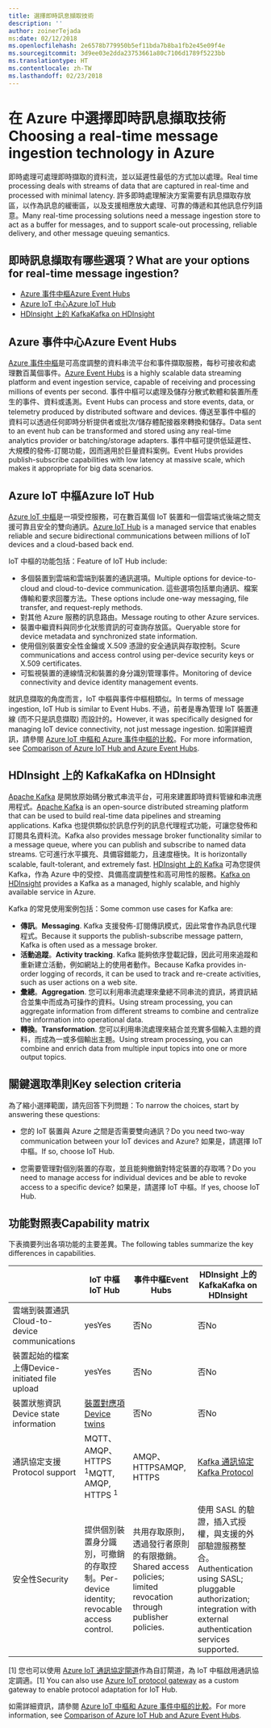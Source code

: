 ```yaml
---
title: 選擇即時訊息擷取技術
description: ''
author: zoinerTejada
ms:date: 02/12/2018
ms.openlocfilehash: 2e6578b779950b5ef11bda7b8ba1fb2e45e09f4e
ms.sourcegitcommit: 3d9ee03e2dda23753661a80c7106d1789f5223bb
ms.translationtype: HT
ms.contentlocale: zh-TW
ms.lasthandoff: 02/23/2018
---
```

# <a name="choosing-a-real-time-message-ingestion-technology-in-azure"></a><span data-ttu-id="9789f-102">在 Azure 中選擇即時訊息擷取技術</span><span class="sxs-lookup"><span data-stu-id="9789f-102">Choosing a real-time message ingestion technology in Azure</span></span>

<span data-ttu-id="9789f-103">即時處理可處理即時擷取的資料流，並以延遲性最低的方式加以處理。</span><span class="sxs-lookup"><span data-stu-id="9789f-103">Real time processing deals with streams of data that are captured in real-time and processed with minimal latency.</span></span> <span data-ttu-id="9789f-104">許多即時處理解決方案需要有訊息擷取存放區，以作為訊息的緩衝區，以及支援相應放大處理、可靠的傳遞和其他訊息佇列語意。</span><span class="sxs-lookup"><span data-stu-id="9789f-104">Many real-time processing solutions need a message ingestion store to act as a buffer for messages, and to support scale-out processing, reliable delivery, and other message queuing semantics.</span></span> 

## <a name="what-are-your-options-for-real-time-message-ingestion"></a><span data-ttu-id="9789f-105">即時訊息擷取有哪些選項？</span><span class="sxs-lookup"><span data-stu-id="9789f-105">What are your options for real-time message ingestion?</span></span>

- [<span data-ttu-id="9789f-106">Azure 事件中樞</span><span class="sxs-lookup"><span data-stu-id="9789f-106">Azure Event Hubs</span></span>](/azure/event-hubs/)
- [<span data-ttu-id="9789f-107">Azure IoT 中心</span><span class="sxs-lookup"><span data-stu-id="9789f-107">Azure IoT Hub</span></span>](/azure/iot-hub/)
- [<span data-ttu-id="9789f-108">HDInsight 上的 Kafka</span><span class="sxs-lookup"><span data-stu-id="9789f-108">Kafka on HDInsight</span></span>](/azure/hdinsight/kafka/apache-kafka-get-started)

## <a name="azure-event-hubs"></a><span data-ttu-id="9789f-109">Azure 事件中心</span><span class="sxs-lookup"><span data-stu-id="9789f-109">Azure Event Hubs</span></span>

<span data-ttu-id="9789f-110">[Azure 事件中樞](/azure/event-hubs/)是可高度調整的資料串流平台和事件擷取服務，每秒可接收和處理數百萬個事件。</span><span class="sxs-lookup"><span data-stu-id="9789f-110">[Azure Event Hubs](/azure/event-hubs/) is a highly scalable data streaming platform and event ingestion service, capable of receiving and processing millions of events per second.</span></span> <span data-ttu-id="9789f-111">事件中樞可以處理及儲存分散式軟體和裝置所產生的事件、資料或遙測。</span><span class="sxs-lookup"><span data-stu-id="9789f-111">Event Hubs can process and store events, data, or telemetry produced by distributed software and devices.</span></span> <span data-ttu-id="9789f-112">傳送至事件中樞的資料可以透過任何即時分析提供者或批次/儲存體配接器來轉換和儲存。</span><span class="sxs-lookup"><span data-stu-id="9789f-112">Data sent to an event hub can be transformed and stored using any real-time analytics provider or batching/storage adapters.</span></span> <span data-ttu-id="9789f-113">事件中樞可提供低延遲性、大規模的發佈-訂閱功能，因而適用於巨量資料案例。</span><span class="sxs-lookup"><span data-stu-id="9789f-113">Event Hubs provides publish-subscribe capabilities with low latency at massive scale, which makes it appropriate for big data scenarios.</span></span>

## <a name="azure-iot-hub"></a><span data-ttu-id="9789f-114">Azure IoT 中樞</span><span class="sxs-lookup"><span data-stu-id="9789f-114">Azure IoT Hub</span></span>

<span data-ttu-id="9789f-115">[Azure IoT 中樞](/azure/iot-hub/)是一項受控服務，可在數百萬個 IoT 裝置和一個雲端式後端之間支援可靠且安全的雙向通訊。</span><span class="sxs-lookup"><span data-stu-id="9789f-115">[Azure IoT Hub](/azure/iot-hub/) is a managed service that enables reliable and secure bidirectional communications between millions of IoT devices and a cloud-based back end.</span></span>

<span data-ttu-id="9789f-116">IoT 中樞的功能包括：</span><span class="sxs-lookup"><span data-stu-id="9789f-116">Feature of IoT Hub include:</span></span>

* <span data-ttu-id="9789f-117">多個裝置到雲端和雲端到裝置的通訊選項。</span><span class="sxs-lookup"><span data-stu-id="9789f-117">Multiple options for device-to-cloud and cloud-to-device communication.</span></span> <span data-ttu-id="9789f-118">這些選項包括單向通訊、檔案傳輸和要求回覆方法。</span><span class="sxs-lookup"><span data-stu-id="9789f-118">These options include one-way messaging, file transfer, and request-reply methods.</span></span>
* <span data-ttu-id="9789f-119">對其他 Azure 服務的訊息路由。</span><span class="sxs-lookup"><span data-stu-id="9789f-119">Message routing to other Azure services.</span></span>
* <span data-ttu-id="9789f-120">裝置中繼資料與同步化狀態資訊的可查詢存放區。</span><span class="sxs-lookup"><span data-stu-id="9789f-120">Queryable store for device metadata and synchronized state information.</span></span>
* <span data-ttu-id="9789f-121">使用個別裝置安全性金鑰或 X.509 憑證的安全通訊與存取控制。</span><span class="sxs-lookup"><span data-stu-id="9789f-121">Scure communications and access control using per-device security keys or X.509 certificates.</span></span>
* <span data-ttu-id="9789f-122">可監視裝置的連線情況和裝置的身分識別管理事件。</span><span class="sxs-lookup"><span data-stu-id="9789f-122">Monitoring of device connectivity and device identity management events.</span></span>

<span data-ttu-id="9789f-123">就訊息擷取的角度而言，IoT 中樞與事件中樞相類似。</span><span class="sxs-lookup"><span data-stu-id="9789f-123">In terms of message ingestion, IoT Hub is similar to Event Hubs.</span></span> <span data-ttu-id="9789f-124">不過，前者是專為管理 IoT 裝置連線 (而不只是訊息擷取) 而設計的。</span><span class="sxs-lookup"><span data-stu-id="9789f-124">However, it was specifically designed for managing IoT device connectivity, not just message ingestion.</span></span> <span data-ttu-id="9789f-125">如需詳細資訊，請參閱 [Azure IoT 中樞和 Azure 事件中樞的比較](/azure/iot-hub/iot-hub-compare-event-hubs)。</span><span class="sxs-lookup"><span data-stu-id="9789f-125">For more information, see [Comparison of Azure IoT Hub and Azure Event Hubs](/azure/iot-hub/iot-hub-compare-event-hubs).</span></span> 

## <a name="kafka-on-hdinsight"></a><span data-ttu-id="9789f-126">HDInsight 上的 Kafka</span><span class="sxs-lookup"><span data-stu-id="9789f-126">Kafka on HDInsight</span></span>

<span data-ttu-id="9789f-127">[Apache Kafka](https://kafka.apache.org/) 是開放原始碼分散式串流平台，可用來建置即時資料管線和串流應用程式。</span><span class="sxs-lookup"><span data-stu-id="9789f-127">[Apache Kafka](https://kafka.apache.org/) is an open-source distributed streaming platform that can be used to build real-time data pipelines and streaming applications.</span></span> <span data-ttu-id="9789f-128">Kafka 也提供類似於訊息佇列的訊息代理程式功能，可讓您發佈和訂閱具名資料流。</span><span class="sxs-lookup"><span data-stu-id="9789f-128">Kafka also provides message broker functionality similar to a message queue, where you can publish and subscribe to named data streams.</span></span> <span data-ttu-id="9789f-129">它可進行水平擴充、具備容錯能力，且速度極快。</span><span class="sxs-lookup"><span data-stu-id="9789f-129">It is horizontally scalable, fault-tolerant, and extremely fast.</span></span> <span data-ttu-id="9789f-130">[HDInsight 上的 Kafka](/azure/hdinsight/kafka/apache-kafka-get-started) 可為您提供 Kafka，作為 Azure 中的受控、具備高度調整性和高可用性的服務。</span><span class="sxs-lookup"><span data-stu-id="9789f-130">[Kafka on HDInsight](/azure/hdinsight/kafka/apache-kafka-get-started) provides a Kafka as a managed, highly scalable, and highly available service in Azure.</span></span> 

<span data-ttu-id="9789f-131">Kafka 的常見使用案例包括：</span><span class="sxs-lookup"><span data-stu-id="9789f-131">Some common use cases for Kafka are:</span></span>

* <span data-ttu-id="9789f-132">**傳訊**。</span><span class="sxs-lookup"><span data-stu-id="9789f-132">**Messaging**.</span></span> <span data-ttu-id="9789f-133">Kafka 支援發佈-訂閱傳訊模式，因此常會作為訊息代理程式。</span><span class="sxs-lookup"><span data-stu-id="9789f-133">Because it supports the publish-subscribe message pattern, Kafka is often used as a message broker.</span></span>
* <span data-ttu-id="9789f-134">**活動追蹤**。</span><span class="sxs-lookup"><span data-stu-id="9789f-134">**Activity tracking**.</span></span> <span data-ttu-id="9789f-135">Kafka 能夠依序登載記錄，因此可用來追蹤和重新建立活動，例如網站上的使用者動作。</span><span class="sxs-lookup"><span data-stu-id="9789f-135">Because Kafka provides in-order logging of records, it can be used to track and re-create activities, such as user actions on a web site.</span></span>
* <span data-ttu-id="9789f-136">**彙總**。</span><span class="sxs-lookup"><span data-stu-id="9789f-136">**Aggregation**.</span></span> <span data-ttu-id="9789f-137">您可以利用串流處理來彙總不同串流的資訊，將資訊結合並集中而成為可操作的資料。</span><span class="sxs-lookup"><span data-stu-id="9789f-137">Using stream processing, you can aggregate information from different streams to combine and centralize the information into operational data.</span></span>
* <span data-ttu-id="9789f-138">**轉換**。</span><span class="sxs-lookup"><span data-stu-id="9789f-138">**Transformation**.</span></span> <span data-ttu-id="9789f-139">您可以利用串流處理來結合並充實多個輸入主題的資料，而成為一或多個輸出主題。</span><span class="sxs-lookup"><span data-stu-id="9789f-139">Using stream processing, you can combine and enrich data from multiple input topics into one or more output topics.</span></span>

## <a name="key-selection-criteria"></a><span data-ttu-id="9789f-140">關鍵選取準則</span><span class="sxs-lookup"><span data-stu-id="9789f-140">Key selection criteria</span></span>

<span data-ttu-id="9789f-141">為了縮小選擇範圍，請先回答下列問題：</span><span class="sxs-lookup"><span data-stu-id="9789f-141">To narrow the choices, start by answering these questions:</span></span>

- <span data-ttu-id="9789f-142">您的 IoT 裝置與 Azure 之間是否需要雙向通訊？</span><span class="sxs-lookup"><span data-stu-id="9789f-142">Do you need two-way communication between your IoT devices and Azure?</span></span> <span data-ttu-id="9789f-143">如果是，請選擇 IoT 中樞。</span><span class="sxs-lookup"><span data-stu-id="9789f-143">If so, choose IoT Hub.</span></span>

- <span data-ttu-id="9789f-144">您需要管理對個別裝置的存取，並且能夠撤銷對特定裝置的存取嗎？</span><span class="sxs-lookup"><span data-stu-id="9789f-144">Do you need to manage access for individual devices and be able to revoke access to a specific device?</span></span> <span data-ttu-id="9789f-145">如果是，請選擇 IoT 中樞。</span><span class="sxs-lookup"><span data-stu-id="9789f-145">If yes, choose IoT Hub.</span></span>

## <a name="capability-matrix"></a><span data-ttu-id="9789f-146">功能對照表</span><span class="sxs-lookup"><span data-stu-id="9789f-146">Capability matrix</span></span>

<span data-ttu-id="9789f-147">下表摘要列出各項功能的主要差異。</span><span class="sxs-lookup"><span data-stu-id="9789f-147">The following tables summarize the key differences in capabilities.</span></span> 

| | <span data-ttu-id="9789f-148">IoT 中樞</span><span class="sxs-lookup"><span data-stu-id="9789f-148">IoT Hub</span></span> | <span data-ttu-id="9789f-149">事件中樞</span><span class="sxs-lookup"><span data-stu-id="9789f-149">Event Hubs</span></span> | <span data-ttu-id="9789f-150">HDInsight 上的 Kafka</span><span class="sxs-lookup"><span data-stu-id="9789f-150">Kafka on HDInsight</span></span> |
| --- | --- | --- | --- |
| <span data-ttu-id="9789f-151">雲端到裝置通訊</span><span class="sxs-lookup"><span data-stu-id="9789f-151">Cloud-to-device communications</span></span> | <span data-ttu-id="9789f-152">yes</span><span class="sxs-lookup"><span data-stu-id="9789f-152">Yes</span></span> | <span data-ttu-id="9789f-153">否</span><span class="sxs-lookup"><span data-stu-id="9789f-153">No</span></span> | <span data-ttu-id="9789f-154">否</span><span class="sxs-lookup"><span data-stu-id="9789f-154">No</span></span> |
| <span data-ttu-id="9789f-155">裝置起始的檔案上傳</span><span class="sxs-lookup"><span data-stu-id="9789f-155">Device-initiated file upload</span></span> | <span data-ttu-id="9789f-156">yes</span><span class="sxs-lookup"><span data-stu-id="9789f-156">Yes</span></span> | <span data-ttu-id="9789f-157">否</span><span class="sxs-lookup"><span data-stu-id="9789f-157">No</span></span> | <span data-ttu-id="9789f-158">否</span><span class="sxs-lookup"><span data-stu-id="9789f-158">No</span></span> |
| <span data-ttu-id="9789f-159">裝置狀態資訊</span><span class="sxs-lookup"><span data-stu-id="9789f-159">Device state information</span></span> | [<span data-ttu-id="9789f-160">裝置對應項</span><span class="sxs-lookup"><span data-stu-id="9789f-160">Device twins</span></span>](/azure/iot-hub/iot-hub-devguide-device-twins) | <span data-ttu-id="9789f-161">否</span><span class="sxs-lookup"><span data-stu-id="9789f-161">No</span></span> | <span data-ttu-id="9789f-162">否</span><span class="sxs-lookup"><span data-stu-id="9789f-162">No</span></span> |
| <span data-ttu-id="9789f-163">通訊協定支援</span><span class="sxs-lookup"><span data-stu-id="9789f-163">Protocol support</span></span> | <span data-ttu-id="9789f-164">MQTT、AMQP、HTTPS <sup>1</sup></span><span class="sxs-lookup"><span data-stu-id="9789f-164">MQTT, AMQP, HTTPS <sup>1</sup></span></span> | <span data-ttu-id="9789f-165">AMQP、HTTPS</span><span class="sxs-lookup"><span data-stu-id="9789f-165">AMQP, HTTPS</span></span> | [<span data-ttu-id="9789f-166">Kafka 通訊協定</span><span class="sxs-lookup"><span data-stu-id="9789f-166">Kafka Protocol</span></span>](https://cwiki.apache.org/confluence/display/KAFKA/A+Guide+To+The+Kafka+Protocol) |
| <span data-ttu-id="9789f-167">安全性</span><span class="sxs-lookup"><span data-stu-id="9789f-167">Security</span></span> | <span data-ttu-id="9789f-168">提供個別裝置身分識別，可撤銷的存取控制。</span><span class="sxs-lookup"><span data-stu-id="9789f-168">Per-device identity; revocable access control.</span></span> | <span data-ttu-id="9789f-169">共用存取原則，透過發行者原則的有限撤銷。</span><span class="sxs-lookup"><span data-stu-id="9789f-169">Shared access policies; limited revocation through publisher policies.</span></span> | <span data-ttu-id="9789f-170">使用 SASL 的驗證，插入式授權，與支援的外部驗證服務整合。</span><span class="sxs-lookup"><span data-stu-id="9789f-170">Authentication using SASL; pluggable authorization; integration with external authentication services supported.</span></span> |

<span data-ttu-id="9789f-171">[1] 您也可以使用 [Azure IoT 通訊協定閘道](/azure/iot-hub/iot-hub-protocol-gateway)作為自訂閘道，為 IoT 中樞啟用通訊協定調適。</span><span class="sxs-lookup"><span data-stu-id="9789f-171">[1] You can also use [Azure IoT protocol gateway](/azure/iot-hub/iot-hub-protocol-gateway) as a custom gateway to enable protocol adaptation for IoT Hub.</span></span>

<span data-ttu-id="9789f-172">如需詳細資訊，請參閱 [Azure IoT 中樞和 Azure 事件中樞的比較](/azure/iot-hub/iot-hub-compare-event-hubs)。</span><span class="sxs-lookup"><span data-stu-id="9789f-172">For more information, see [Comparison of Azure IoT Hub and Azure Event Hubs](/azure/iot-hub/iot-hub-compare-event-hubs).</span></span>
